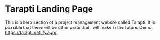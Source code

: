 # Tarapti Landing Page
This is a hero section of a project management website called Tarapti. It is possible that there will be other parts that I will make in the future.
Demo: <br>
https://tarapti.netlify.app/
